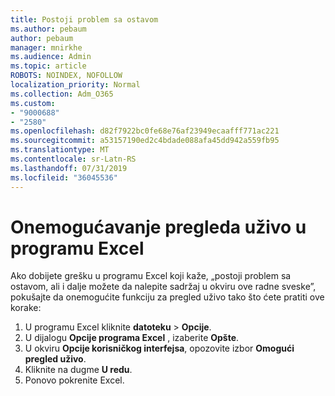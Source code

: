 ```yaml
---
title: Postoji problem sa ostavom
ms.author: pebaum
author: pebaum
manager: mnirkhe
ms.audience: Admin
ms.topic: article
ROBOTS: NOINDEX, NOFOLLOW
localization_priority: Normal
ms.collection: Adm_O365
ms.custom:
- "9000688"
- "2580"
ms.openlocfilehash: d82f7922bc0fe68e76af23949ecaafff771ac221
ms.sourcegitcommit: a53157190ed2c4bdade088afa45dd942a559fb95
ms.translationtype: MT
ms.contentlocale: sr-Latn-RS
ms.lasthandoff: 07/31/2019
ms.locfileid: "36045536"
---
```

# <a name="disable-excel-live-preview"></a>Onemogućavanje pregleda uživo u programu Excel

Ako dobijete grešku u programu Excel koji kaže, „postoji problem sa ostavom, ali i dalje možete da nalepite sadržaj u okviru ove radne sveske”, pokušajte da onemogućite funkciju za pregled uživo tako što ćete pratiti ove korake:

1. U programu Excel kliknite **datoteku** > **Opcije**.
3. U dijalogu **Opcije programa Excel** , izaberite **Opšte**.
4. U okviru **Opcije korisničkog interfejsa**, opozovite izbor **Omogući pregled uživo**.
5. Kliknite na dugme **U redu**.
6. Ponovo pokrenite Excel.